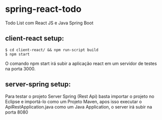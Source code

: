 # spring-react-todo
Todo List com React JS e Java Spring Boot

## client-react setup:

    $ cd client-react/ && npm run-script build
    $ npm start 
    
   O comando npm start irá subir a aplicação react em um servidor de testes na porta 3000.

## server-spring setup:

   Para testar o projeto Server Spring (Rest Api) basta importar o projeto no Eclipse e importá-lo como um Projeto Maven, apos isso executar o ApiRestApplication.java como um Java Application, o server irá subir na porta 8080
